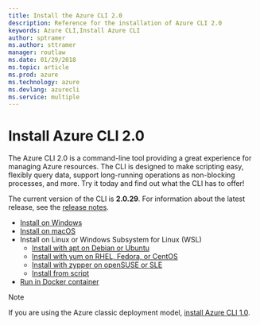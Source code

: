 ```yaml
---
title: Install the Azure CLI 2.0
description: Reference for the installation of Azure CLI 2.0
keywords: Azure CLI,Install Azure CLI
author: sptramer
ms.author: sttramer
manager: routlaw
ms.date: 01/29/2018
ms.topic: article
ms.prod: azure
ms.technology: azure
ms.devlang: azurecli
ms.service: multiple
---
```


# Install Azure CLI 2.0

The Azure CLI 2.0 is a command-line tool providing a great experience for managing Azure resources. The CLI is designed
to make scripting easy, flexibly query data, support long-running operations as non-blocking processes, and more. Try it today and
find out what the CLI has to offer!

The current version of the CLI is __2.0.29__. For information about the latest release, see the [release notes](release-notes-azure-cli.md).

* [Install on Windows](install-azure-cli-windows.md)
* [Install on macOS](install-azure-cli-macos.md)
* Install on Linux or Windows Subsystem for Linux (WSL)
  * [Install with apt on Debian or Ubuntu](install-azure-cli-apt.md)
  * [Install with yum on RHEL, Fedora, or CentOS ](install-azure-cli-yum.md)
  * [Install with zypper on openSUSE or SLE ](install-azure-cli-zypper.md)
  * [Install from script](install-azure-cli-linux.md)
* [Run in Docker container](run-azure-cli-docker.md)

> [!NOTE]
> If you are using the Azure classic deployment model, [install Azure CLI 1.0](/azure/cli-install-nodejs).

